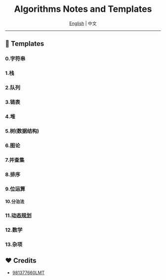 <div align='center'>
  <h1>
  Algorithms Notes and Templates
  </h1>
</div>
<div align='center'>
  <a href='./README.md'>English</a> | 中文
</div>


---

## 📖 Templates

### 0.字符串

### 1.栈

### 2.队列

### 3.链表

### 4.堆

### 5.树(数据结构)

### 6.图论

### 7.并查集

### 8.排序

### 9.位运算

#### 10.分治法

### 11.[动态规划](./11_Dynamic_Programming)

### 12.数学

### 13.杂项

## ❤️ Credits

- [981377660LMT](https://github.com/981377660LMT/algorithm-study/)